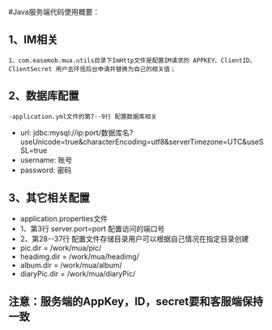 #Java服务端代码使用概要：
 ## 1、IM相关    
    1、com.easemob.mua.utils目录下ImHttp文件是配置IM请求的 APPKEY、ClientID、ClientSecret 用户去环信后台申请并替换为自己的相关值；
 ## 2、数据库配置
    -application.yml文件的第7--9行 配置数据库相关
   - url: jdbc:mysql://ip:port/数据库名?useUnicode=true&characterEncoding=utf8&serverTimezone=UTC&useSSL=true
   - username: 账号
   - password: 密码
 ## 3、其它相关配置
   - application.properties文件
   - 1、第3行  server.port=port 配置访问的端口号
   - 2、第28--37行  配置文件存储目录用户可以根据自己情况在指定目录创建
   - pic.dir = /work/mua/pic/
   - headimg.dir = /work/mua/headimg/
   - album.dir = /work/mua/album/
   - diaryPic.dir = /work/mua/diaryPic/
   
   ## 注意：服务端的AppKey，ID，secret要和客服端保持一致
